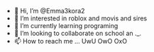 - 👋 Hi, I’m @Emma3kora2
- 👀 I’m interested in roblox and movis and sires
- 🌱 I’m currently learning programing
- 💞️ I’m looking to collaborate on school an ._.
- 📫 How to reach me ...
UwU
OwO
OxO
